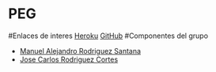 PEG
===

#Enlaces de interes
[Heroku]()
[GitHub](https://github.com/alu010076894/PEG)
#Componentes del grupo
* [Manuel Alejandro Rodriguez Santana](http://alu0100716894.github.io)
* [Jose Carlos Rodriguez Cortes](http://alu0100766950.github.io)
